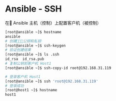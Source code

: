 # Ansible - SSH

在 Ansible 主机（控制）上配置客户机（被控制）

```bash
[root@ansible ~]$ hostname
ansible
# 创建公钥和私钥
[root@ansible ~]$ ssh-keygen
# 验证创建结果
[root@ansible ~]$ ls .ssh
id_rsa  id_rsa.pub
# 复制公钥到客户机 Host1
[root@ansible ~]$ ssh-copy-id root@192.168.31.119

# 登录客户机 Host1
[root@ansible ~]$ ssh 'root@192.168.31.119'
# 登录成功
[root@host1 ~]$ hostname
host1
```